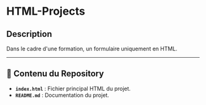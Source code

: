 # HTML-Projects

## Description
Dans le cadre d'une formation, un formulaire uniquement en HTML.

---

## 🔧 Contenu du Repository

- **`index.html`** : Fichier principal HTML du projet.
- **`README.md`** : Documentation du projet.